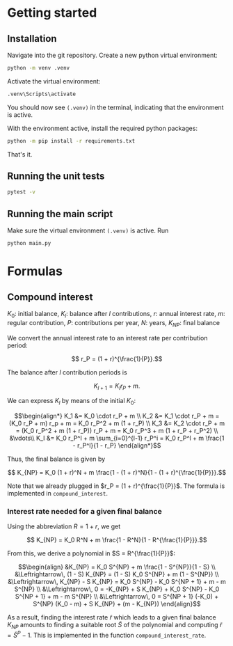 # Getting started
## Installation
Navigate into the git repository.
Create a new python virtual environment:
```bash
python -m venv .venv
```
Activate the virtual environment:
```bash
.venv\Scripts\activate
```
You should now see `(.venv)` in the terminal, indicating that the environment is active.

With the environment active, install the required python packages:
```bash
python -m pip install -r requirements.txt
```
That's it.

## Running the unit tests
```bash
pytest -v
```

## Running the main script
Make sure the virtual environment `(.venv)` is active.
Run
```bash
python main.py
```

# Formulas
## Compound interest

$K_0$: initial balance,
$K_l$: balance after $l$ contributions,
$r$: annual interest rate,
$m$: regular contribution,
$P$: contributions per year,
$N$: years,
$K_{NP}$: final balance

We convert the annual interest rate to an interest rate per contribution period:
```math
    r_P = (1 + r)^{\frac{1}{P}}.
```
The balance after $l$ contribution periods is
```math
    K_{l+1} = K_l r_P + m.
```
We can express $K_l$ by means of the initial $K_0$:
```math
\begin{align*}
    K_1 &= K_0 \cdot r_P + m \\
    K_2 &= K_1 \cdot r_P + m
        = (K_0 r_P + m) r_p + m
        = K_0 r_P^2 + m (1 + r_P) \\
    K_3 &= K_2 \cdot r_P + m
        = (K_0 r_P^2 + m (1 + r_P)) r_P + m
        = K_0 r_P^3 + m (1 + r_P + r_P^2) \\
    &\vdots\\
    K_l &= K_0 r_P^l + m \sum_{i=0}^{l-1} r_P^i
        = K_0 r_P^l + m \frac{1 - r_P^l}{1 - r_P}
\end{align*}
```
Thus, the final balance is given by
```math
    K_{NP} = K_0 (1 + r)^N + m \frac{1 - (1 + r)^N}{1 - (1 + r)^{\frac{1}{P}}}.
```
Note that we already plugged in $r_P = (1 + r)^{\frac{1}{P}}$.
The formula is implemented in `compound_interest`.

### Interest rate needed for a given final balance
Using the abbreviation $R = 1 + r$, we get
```math
    K_{NP} = K_0 R^N + m \frac{1 - R^N}{1 - R^{\frac{1}{P}}}.
```
From this, we derive a polynomial in $S = R^{\frac{1}{P}}$:
```math
\begin{align}
    &K_{NP} = K_0 S^{NP} + m \frac{1 - S^{NP}}{1 - S} \\
    &\Leftrightarrow\, (1 - S) K_{NP} = (1 - S) K_0 S^{NP} + m (1 - S^{NP}) \\
    &\Leftrightarrow\, K_{NP} - S K_{NP} = K_0 S^{NP} - K_0 S^{NP + 1} + m - m S^{NP} \\
    &\Leftrightarrow\, 0 = -K_{NP} + S K_{NP} + K_0 S^{NP} - K_0 S^{NP + 1} + m - m S^{NP} \\
    &\Leftrightarrow\, 0 = S^{NP + 1} (-K_0) + S^{NP} (K_0 - m) + S K_{NP} + (m - K_{NP})
\end{align}
```
As a result, finding the interest rate $\tilde{r}$ which leads to a given final balance $K_{NP}$
amounts to finding a suitable root $\tilde{S}$ of the polynomial
and computing $\tilde{r} = \tilde{S}^P - 1$.
This is implemented in the function `compound_interest_rate`.
